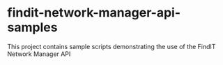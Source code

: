 # findit-network-manager-api-samples
This project contains sample scripts demonstrating the use of the FindIT Network Manager API
